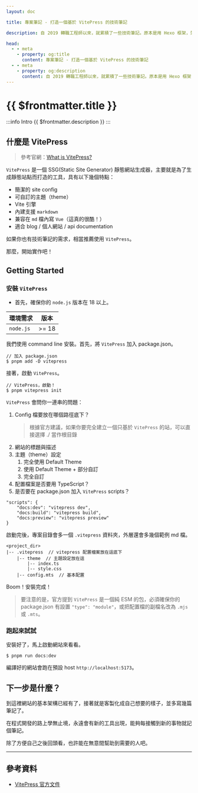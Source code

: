 ```yaml
---
layout: doc

title: 專案筆記 - 打造一個基於 VitePress 的技術筆記

description: 自 2019 轉職工程師以來，就累積了一些技術筆記。原本是用 Hexo 框架，架在 github pages 上，但因為在 2024-03-21 時，VitePress 釋出了 `v1.0.0` 正式版，近幾年跟 Vue 比較熟的我就趕快研究了一下，想把部落格搬過來。

head:
  - - meta
    - property: og:title
      content: 專案筆記 - 打造一個基於 VitePress 的技術筆記
  - - meta
    - property: og:description
      content: 自 2019 轉職工程師以來，就累積了一些技術筆記。原本是用 Hexo 框架，架在 github pages 上，但因為在 2024-03-21 時，VitePress 釋出了 `v1.0.0` 正式版，近幾年跟 Vue 比較熟的我就趕快研究了一下，想把部落格搬過來。
---
```


# {{ $frontmatter.title }}

:::info Intro
{{ $frontmatter.description }}
:::

## 什麼是 VitePress

> 參考官網：[What is VitePress?](https://vitepress.dev/guide/what-is-vitepress)

`VitePress` 是一個 SSG(Static Site Generator) 靜態網站生成器，主要就是為了生成靜態站點而打造的工具，具有以下幾個特點：

- 簡潔的 site config
- 可自訂的主題（theme）
- Vite 引擎
- 內建支援 `markdown`
- 兼容在 `md` 檔內寫 `Vue`（這真的很酷！）
- 適合 blog / 個人網站 / api documentation

如果你也有技術筆記的需求，相當推薦使用 `VitePress`。

那麼，開始實作吧！

## Getting Started

### 安裝 `VitePress`

- 首先，確保你的 `node.js` 版本在 18 以上。

| 環境需求  | 版本  |
| --------- | ----- |
| `node.js` | >= 18 |

我們使用 command line 安裝。首先，將 `VitePress` 加入 package.json。

```bash:line-numbers
// 加入 package.json
$ pnpm add -D vitepress
```

接著，啟動 `VitePress`。

```bash:line-numbers
// VitePress，啟動！
$ pnpm vitepress init
```

`VitePress` 會問你一連串的問題：

1. Config 檔要放在哪個路徑底下？
   > 根據官方建議，如果你要完全建立一個只基於 `VitePress` 的站，可以直接選擇 ./ 當作根目錄
2. 網站的標題與描述
3. 主題（theme）設定
   1. 完全使用 Default Theme
   1. 使用 Default Theme + 部分自訂
   1. 完全自訂
4. 配置檔案是否要用 TypeScript？
5. 是否要在 package.json 加入 `VitePress` scripts？

```json:line-numbers
"scripts": {
    "docs:dev": "vitepress dev",
    "docs:build": "vitepress build",
    "docs:preview": "vitepress preview"
}
```

啟動完後，專案目錄會多一個 `.vitepress` 資料夾，外層還會多幾個範例 md 檔。

```json:line-numbers
<project_dir>
|-- .vitepress  // vitepress 配置檔案放在這底下
    |-- theme  // 主題設定放在這
        |-- index.ts
        |-- style.css
    |-- config.mts  // 基本配置
```

Boom！安裝完成！

> 要注意的是，官方提到 `VitePress` 是一個純 ESM 的包，必須確保你的 package.json 有設置 `"type": "module"`，或把配置檔的副檔名改為 `.mjs` 或 `.mts`。

### 跑起來試試

安裝好了，馬上啟動網站來看看。

```bash:line-numbers
$ pnpm run docs:dev
```

編譯好的網站會跑在預設 host `http://localhost:5173`。

## 下一步是什麼？

到這裡網站的基本架構已經有了，接著就是客製化成自己想要的樣子，並多寫幾篇筆記了。

在程式開發的路上學無止境，永遠會有新的工具出現，能夠每接觸到新的事物就記個筆記。

除了方便自己之後回頭看，也許能在無意間幫助到需要的人吧。

---

## 參考資料

- [VitePress 官方文件](https://vitepress.dev)

